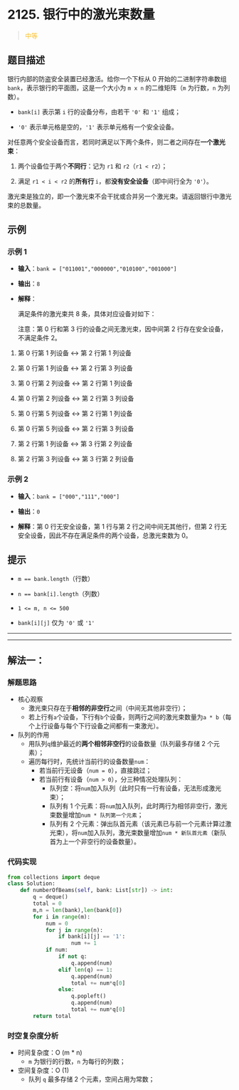 # 2125. 银行中的激光束数量
><span style="color:rgb(251,193,45)">中等</span>
## 题目描述

银行内部的防盗安全装置已经激活。给你一个下标从 0 开始的二进制字符串数组 `bank`，表示银行的平面图，这是一个大小为 `m x n` 的二维矩阵（`m` 为行数，`n` 为列数）。



* `bank[i]` 表示第 `i` 行的设备分布，由若干 `'0'` 和 `'1'` 组成；

* `'0'` 表示单元格是空的，`'1'` 表示单元格有一个安全设备。

对任意两个安全设备而言，若同时满足以下两个条件，则二者之间存在**一个激光束**：



1. 两个设备位于两个**不同行**：记为 `r1` 和 `r2`（`r1 < r2`）；

2. 满足 `r1 < i < r2` 的**所有行&#x20;**`i`，都**没有安全设备**（即中间行全为 `'0'`）。

激光束是独立的，即一个激光束不会干扰或合并另一个激光束。请返回银行中激光束的总数量。

## 示例

### 示例 1



* **输入**：`bank = ["011001","000000","010100","001000"]`

* **输出**：`8`

* **解释**：

  满足条件的激光束共 8 条，具体对应设备对如下：

  注意：第 0 行和第 3 行的设备之间无激光束，因中间第 2 行存在安全设备，不满足条件 2。

1. 第 0 行第 1 列设备 ↔ 第 2 行第 1 列设备

2. 第 0 行第 1 列设备 ↔ 第 2 行第 3 列设备

3. 第 0 行第 2 列设备 ↔ 第 2 行第 1 列设备

4. 第 0 行第 2 列设备 ↔ 第 2 行第 3 列设备

5. 第 0 行第 5 列设备 ↔ 第 2 行第 1 列设备

6. 第 0 行第 5 列设备 ↔ 第 2 行第 3 列设备

7. 第 2 行第 1 列设备 ↔ 第 3 行第 2 列设备

8. 第 2 行第 3 列设备 ↔ 第 3 行第 2 列设备

### 示例 2



* **输入**：`bank = ["000","111","000"]`

* **输出**：`0`

* **解释**：第 0 行无安全设备，第 1 行与第 2 行之间中间无其他行，但第 2 行无安全设备，因此不存在满足条件的两个设备，总激光束数为 0。

## 提示



* `m == bank.length`（行数）

* `n == bank[i].length`（列数）

* `1 <= m, n <= 500`

* `bank[i][j]` 仅为 `'0'` 或 `'1'`



















***
***



















## 解法一：

### 解题思路

- 核心观察
    - 激光束只存在于**相邻的非空行**之间（中间无其他非空行）；
    - 若上行有`a`个设备，下行有`b`个设备，则两行之间的激光束数量为`a * b`（每个上行设备与每个下行设备之间都有一束激光）。
- 队列的作用
    - 用队列`q`维护最近的**两个相邻非空行**的设备数量（队列最多存储 2 个元素）；
    - 遍历每行时，先统计当前行的设备数量`num`：
        - 若当前行无设备（`num = 0`），直接跳过；
        - 若当前行有设备（`num > 0`），分三种情况处理队列：
            - 队列空：将`num`加入队列（此时只有一行有设备，无法形成激光束）；
            - 队列有 1 个元素：将`num`加入队列，此时两行为相邻非空行，激光束数量增加`num * 队列第一个元素`；
            - 队列有 2 个元素：弹出队首元素（该元素已与前一个元素计算过激光束），将`num`加入队列，激光束数量增加`num * 新队首元素`（新队首为上一个非空行的设备数量）。

### 代码实现



```python
from collections import deque
class Solution:
    def numberOfBeams(self, bank: List[str]) -> int:
        q = deque()
        total = 0
        m,n = len(bank),len(bank[0])
        for i in range(m):
            num = 0
            for j in range(n):
                if bank[i][j] == '1':
                    num += 1
            if num:
                if not q:
                    q.append(num)
                elif len(q) == 1:
                    q.append(num)
                    total += num*q[0]
                else:
                    q.popleft()
                    q.append(num)
                    total += num*q[0]
        return total
```

### 时空复杂度分析

- 时间复杂度：O (m \* n)
    - `m` 为银行的行数，`n` 为每行的列数；
- 空间复杂度：O (1)
    - 队列 `q` 最多存储 2 个元素，空间占用为常数；
